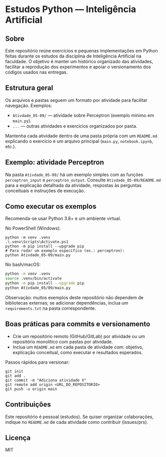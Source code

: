 # Estudos Python — Inteligência Artificial

## Sobre
Este repositório reúne exercícios e pequenas implementações em Python feitas durante os estudos da disciplina de Inteligência Artificial na faculdade. O objetivo é manter um histórico organizado das atividades, facilitar a reprodução dos experimentos e apoiar o versionamento dos códigos usados nas entregas.

## Estrutura geral
Os arquivos e pastas seguem um formato por atividade para facilitar navegação. Exemplos:

- `Ativdade_05-09/` — atividade sobre Perceptron (exemplo mínimo em `main.py`).
- `...` — outras atividades e exercícios organizados por pasta.

Mantenha cada atividade dentro de uma pasta própria com um `README.md` explicando o exercício e um arquivo principal (`main.py`, `notebook.ipynb`, etc.).

## Exemplo: atividade Perceptron
Na pasta `Ativdade_05-09/` há um exemplo simples com as funções `perceptron_input` e `perceptron_output`. Consulte `Ativdade_05-09/README.md` para a explicação detalhada da atividade, respostas às perguntas conceituais e instruções de execução.

## Como executar os exemplos
Recomenda-se usar Python 3.8+ e um ambiente virtual.

No PowerShell (Windows):

```pwsh
python -m venv .venv
.\.venv\Scripts\Activate.ps1
python -m pip install --upgrade pip
# Para rodar um exemplo específico (ex.: perceptron):
python Ativdade_05-09/main.py
```

No bash/macOS:

```bash
python -m venv .venv
source .venv/bin/activate
python -m pip install --upgrade pip
python Ativdade_05/09/main.py
```

Observação: muitos exemplos deste repositório não dependem de bibliotecas externas; se adicionar dependências, inclua um `requirements.txt` na pasta correspondente.

## Boas práticas para commits e versionamento
- Crie um repositório remoto (GitHub/GitLab) por atividade ou um repositório monolítico com pastas por atividade.
- Inclua um `README.md` em cada pasta de atividade com: objetivo, explicação conceitual, como executar e resultados esperados.

Passos rápidos para versionar:

```pwsh
git init
git add .
git commit -m "Adiciona atividade X"
git remote add origin <URL_DO_REPOSITORIO>
git push -u origin main
```

## Contribuições
Este repositório é pessoal (estudos). Se quiser organizar colaborações, indique no `README.md` de cada atividade como contribuir (issues/prs).

## Licença
MIT
